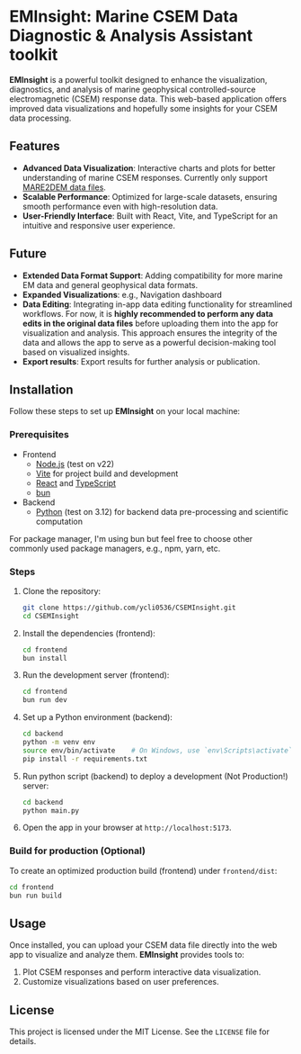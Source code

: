
# EMInsight: Marine CSEM Data Diagnostic & Analysis Assistant toolkit

**EMInsight** is a powerful toolkit designed to enhance the visualization, diagnostics, and analysis of marine geophysical controlled-source electromagnetic (CSEM) response data. This web-based application offers improved data visualizations and hopefully some insights for your CSEM data processing.

## Features

- **Advanced Data Visualization**: Interactive charts and plots for better understanding of marine CSEM responses. Currently only support [MARE2DEM  data files](https://mare2dem.bitbucket.io/master/data_file_format.html#sect-data-file).
- **Scalable Performance**: Optimized for large-scale datasets, ensuring smooth performance even with high-resolution data.
- **User-Friendly Interface**: Built with React, Vite, and TypeScript for an intuitive and responsive user experience.

## Future

- **Extended Data Format Support**: Adding compatibility for more marine EM data and general geophysical data formats.
- **Expanded Visualizations**: e.g., Navigation dashboard
- **Data Editing**: Integrating in-app data editing functionality for streamlined workflows. For now, it is **highly recommended to perform any data edits in the original data files** before uploading them into the app for visualization and analysis. This approach ensures the integrity of the data and allows the app to serve as a powerful decision-making tool based on visualized insights.
- **Export results**: Export results for further analysis or publication.

## Installation

Follow these steps to set up **EMInsight** on your local machine:

### Prerequisites

- Frontend
  - [Node.js](https://nodejs.org/) (test on v22)
  - [Vite](https://vitejs.dev/) for project build and development
  - [React](https://reactjs.org/) and [TypeScript](https://www.typescriptlang.org/)
  - [bun](https://bun.sh/)
- Backend
  - [Python](https://www.python.org/) (test on 3.12) for backend data pre-processing and scientific computation

For package manager, I'm using bun but feel free to choose other commonly used package managers, e.g., npm, yarn, etc.

### Steps

1. Clone the repository:

   ```bash
   git clone https://github.com/ycli0536/CSEMInsight.git
   cd CSEMInsight
   ```

2. Install the dependencies (frontend):

   ```bash
   cd frontend
   bun install
   ```

3. Run the development server (frontend):

   ```bash
   cd frontend
   bun run dev
   ```

4. Set up a Python environment (backend):

   ```bash
   cd backend
   python -m venv env
   source env/bin/activate    # On Windows, use `env\Scripts\activate`
   pip install -r requirements.txt
   ```

5. Run python script (backend) to deploy a development (Not Production!) server:

   ```bash
   cd backend
   python main.py
   ```

6. Open the app in your browser at `http://localhost:5173`.

### Build for production (Optional)

To create an optimized production build (frontend) under `frontend/dist`:

```bash
cd frontend
bun run build
```

## Usage

Once installed, you can upload your CSEM data file directly into the web app to visualize and analyze them. **EMInsight** provides tools to:

1. Plot CSEM responses and perform interactive data visualization.
2. Customize visualizations based on user preferences.

<!-- ## Contributing-->

## License

This project is licensed under the MIT License. See the `LICENSE` file for details.

<!-- ## Acknowledgments

This toolkit was developed with a focus on improving data diagnostics and analysis for marine geophysical studies. Special thanks to the open-source community for the tools and libraries that make this project possible, including React, Vite, TypeScript, and others. -->
